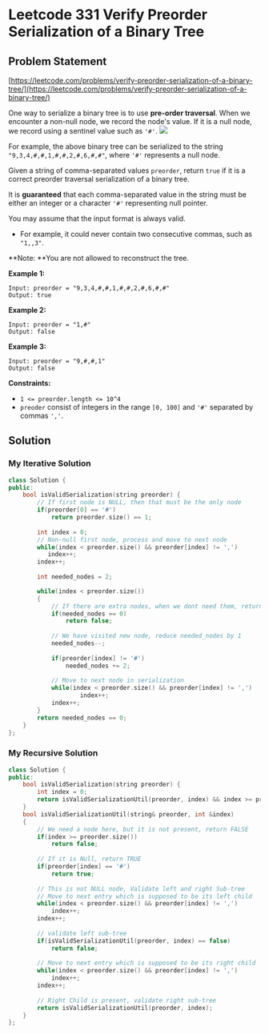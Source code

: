 # Leetcode 331 Verify Preorder Serialization of a Binary Tree

## Problem Statement

[https://leetcode.com/problems/verify-preorder-serialization-of-a-binary-tree/](https://leetcode.com/problems/verify-preorder-serialization-of-a-binary-tree/)

One way to serialize a binary tree is to use **pre-order traversal**. When we encounter a non-null node, we record the node's value. If it is a null node, we record using a sentinel value such as `'#'`. ![](https://assets.leetcode.com/uploads/2021/03/12/pre-tree.jpg)

For example, the above binary tree can be serialized to the string `"9,3,4,#,#,1,#,#,2,#,6,#,#"`, where `'#'` represents a null node.

Given a string of comma-separated values `preorder`, return `true` if it is a correct preorder traversal serialization of a binary tree.

It is **guaranteed** that each comma-separated value in the string must be either an integer or a character `'#'` representing null pointer.

You may assume that the input format is always valid.

* For example, it could never contain two consecutive commas, such as `"1,,3"`.

**Note: **You are not allowed to reconstruct the tree.

**Example 1:**

```
Input: preorder = "9,3,4,#,#,1,#,#,2,#,6,#,#"
Output: true
```

**Example 2:**

```
Input: preorder = "1,#"
Output: false
```

**Example 3:**

```
Input: preorder = "9,#,#,1"
Output: false
```

**Constraints:**

* `1 <= preorder.length <= 10^4`
* `preoder` consist of integers in the range `[0, 100]` and `'#'` separated by commas `','`.

## Solution

### My Iterative Solution

```cpp
class Solution {
public:
    bool isValidSerialization(string preorder) {
        // If first node is NULL, then that must be the only node
        if(preorder[0] == '#')
            return preorder.size() == 1;
        
        int index = 0;
        // Non-null first node, process and move to next node
        while(index < preorder.size() && preorder[index] != ',')
           index++;
        index++;
        
        int needed_nodes = 2;

        while(index < preorder.size())
        {
            // If there are extra nodes, when we dont need them, return false
            if(needed_nodes == 0)
                return false;
            
            // We have visited new node, reduce needed_nodes by 1
            needed_nodes--;
            
            if(preorder[index] != '#')
                needed_nodes += 2;
            
            // Move to next node in serialization
            while(index < preorder.size() && preorder[index] != ',')
                    index++;
            index++;
        }
        return needed_nodes == 0;
    }
};
```

### My Recursive Solution

```cpp
class Solution {
public:
    bool isValidSerialization(string preorder) {
        int index = 0;
        return isValidSerializationUtil(preorder, index) && index >= preorder.size() - 1;  
    }
    bool isValidSerializationUtil(string& preorder, int &index)
    {
        // We need a node here, but it is not present, return FALSE
        if(index >= preorder.size())
            return false;
        
        // If it is Null, return TRUE
        if(preorder[index] == '#')
            return true;
        
        // This is not NULL node, Validate left and right Sub-tree
        // Move to next entry which is supposed to be its left child
        while(index < preorder.size() && preorder[index] != ',')
            index++;
        index++; 
        
        // validate left sub-tree
        if(isValidSerializationUtil(preorder, index) == false)
            return false;
        
        // Move to next entry which is supposed to be its right child
        while(index < preorder.size() && preorder[index] != ',')
            index++;
        index++;  
        
        // Right Child is present, validate right sub-tree
        return isValidSerializationUtil(preorder, index);
    }
};
```
